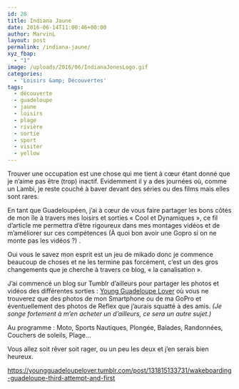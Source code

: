```yaml
---
id: 28
title: Indiana Jaune
date: 2016-06-14T11:00:46+00:00
author: MarvinL
layout: post
permalink: /indiana-jaune/
xyz_fbap:
  - "1"
image: /uploads/2016/06/IndianaJonesLogo.gif
categories:
  - 'Loisirs &amp; Découvertes'
tags:
  - découverte
  - guadeloupe
  - jaune
  - loisirs
  - plage
  - rivière
  - sortie
  - sport
  - visiter
  - yellow
---
```

Trouver une occupation est une chose qui me tient à cœur étant donné que je n’aime pas être (trop) inactif. Evidemment il y a des journées où, comme un Lambi, je reste couché à baver devant des séries ou des films mais elles sont rares.
  
En tant que Guadeloupéen, j’ai à cœur de vous faire partager les bons côtés de mon île à travers mes loisirs et sorties « Cool et Dynamiques », ce fil d’article me permettra d’être rigoureux dans mes montages vidéos et de m’améliorer sur ces compétences (À quoi bon avoir une Gopro si on ne monte pas les vidéos ?) .

Oui vous le savez mon esprit est un jeu de mikado donc je commence beaucoup de choses et ne les termine pas forcément, c’est un des gros changements que je cherche à travers ce blog, « la canalisation ».
  
J’ai commencé un blog sur Tumblr d’ailleurs pour partager les photos et vidéos des différentes sorties : <a href="https://youngGuadeloupeLover.tumblr.com" target="_blank">Young Guadeloupe Lover</a> où vous ne trouverez que des photos de mon Smartphone ou de ma GoPro et éventuellement des photos de Reflex que j’aurais squatté à des amis. _(Je songe fortement à m’en acheter un d’ailleurs, ce sera un autre sujet.)_
  
Au programme : Moto, Sports Nautiques, Plongée, Balades, Randonnées, Couchers de soleils, Plage…

Vous allez soit rêver soit rager, ou un peu les deux et j’en serais bien heureux.

<div class="tumblr-post" data-href="https://embed.tumblr.com/embed/post/OqHUuF2Gxwhpqvh50R_teQ/131815133731" data-did="6b4cb40f6dec5331f77924c653fe4f01292ad457"  >
  <a href="https://youngguadeloupelover.tumblr.com/post/131815133731/wakeboarding-guadeloupe-third-attempt-and-first">https://youngguadeloupelover.tumblr.com/post/131815133731/wakeboarding-guadeloupe-third-attempt-and-first</a>
</div>
